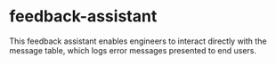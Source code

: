 # feedback-assistant

This feedback assistant enables engineers to interact directly with the message table, which logs error messages presented to end users.